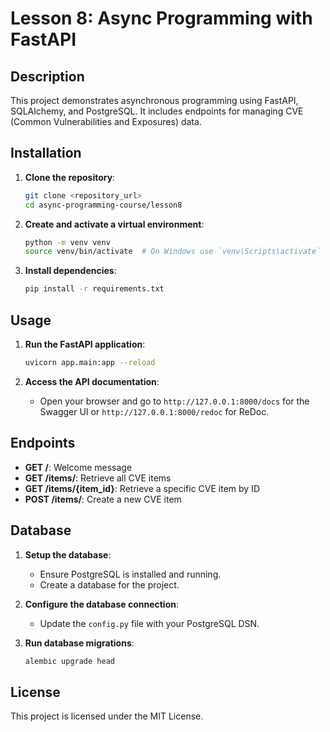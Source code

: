 # Lesson 8: Async Programming with FastAPI

## Description
This project demonstrates asynchronous programming using FastAPI, SQLAlchemy, and PostgreSQL. It includes endpoints for managing CVE (Common Vulnerabilities and Exposures) data.

## Installation

1. **Clone the repository**:
    ```sh
    git clone <repository_url>
    cd async-programming-course/lesson8
    ```

2. **Create and activate a virtual environment**:
    ```sh
    python -m venv venv
    source venv/bin/activate  # On Windows use `venv\Scripts\activate`
    ```

3. **Install dependencies**:
    ```sh
    pip install -r requirements.txt
    ```

## Usage

1. **Run the FastAPI application**:
    ```sh
    uvicorn app.main:app --reload
    ```

2. **Access the API documentation**:
    - Open your browser and go to `http://127.0.0.1:8000/docs` for the Swagger UI or `http://127.0.0.1:8000/redoc` for ReDoc.

## Endpoints

- **GET /**: Welcome message
- **GET /items/**: Retrieve all CVE items
- **GET /items/{item_id}**: Retrieve a specific CVE item by ID
- **POST /items/**: Create a new CVE item

## Database

1. **Setup the database**:
    - Ensure PostgreSQL is installed and running.
    - Create a database for the project.

2. **Configure the database connection**:
    - Update the `config.py` file with your PostgreSQL DSN.

3. **Run database migrations**:
    ```sh
    alembic upgrade head
    ```

## License
This project is licensed under the MIT License.